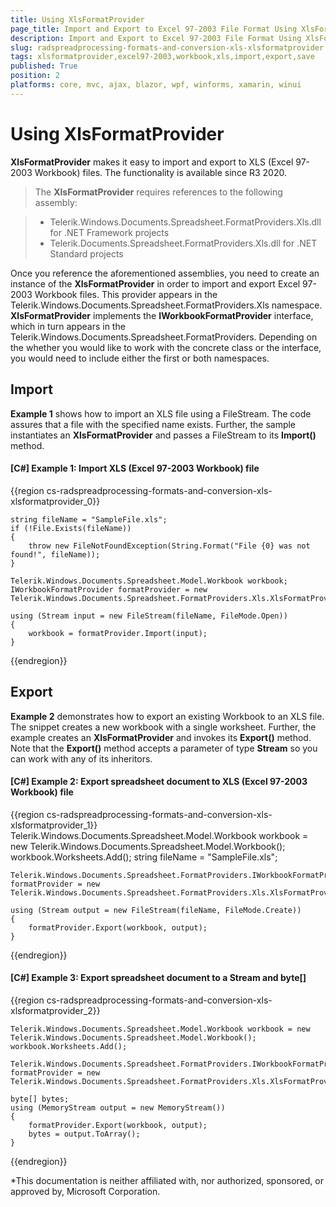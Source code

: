```yaml
---
title: Using XlsFormatProvider
page_title: Import and Export to Excel 97-2003 File Format Using XlsFormatProvider
description: Import and Export to Excel 97-2003 File Format Using XlsFormatProvider
slug: radspreadprocessing-formats-and-conversion-xls-xlsformatprovider
tags: xlsformatprovider,excel97-2003,workbook,xls,import,export,save
published: True
position: 2
platforms: core, mvc, ajax, blazor, wpf, winforms, xamarin, winui
---
```


# Using XlsFormatProvider

__XlsFormatProvider__ makes it easy to import and export to XLS (Excel 97-2003 Workbook) files. The functionality is available since R3 2020.

>The __XlsFormatProvider__ requires references to the following assembly:
        
>* Telerik.Windows.Documents.Spreadsheet.FormatProviders.Xls.dll for .NET Framework projects
>* Telerik.Documents.Spreadsheet.FormatProviders.Xls.dll for .NET Standard projects

Once you reference the aforementioned assemblies, you need to create an instance of the __XlsFormatProvider__ in order to import and export Excel 97-2003 Workbook files. This provider appears in the Telerik.Windows.Documents.Spreadsheet.FormatProviders.Xls namespace. __XlsFormatProvider__ implements the __IWorkbookFormatProvider__ interface, which in turn appears in the Telerik.Windows.Documents.Spreadsheet.FormatProviders. Depending on the whether you would like to work with the concrete class or the interface, you would need to include either the first or both namespaces.
      

## Import

__Example 1__ shows how to import an XLS file using a FileStream. The code assures that a file with the specified name exists. Further, the sample instantiates an __XlsFormatProvider__ and passes a FileStream to its __Import()__ method.
        

#### __[C#] Example 1: Import XLS (Excel 97-2003 Workbook) file__

{{region cs-radspreadprocessing-formats-and-conversion-xls-xlsformatprovider_0}}

    string fileName = "SampleFile.xls";
    if (!File.Exists(fileName))
    {
        throw new FileNotFoundException(String.Format("File {0} was not found!", fileName));
    }
    
    Telerik.Windows.Documents.Spreadsheet.Model.Workbook workbook;
    IWorkbookFormatProvider formatProvider = new Telerik.Windows.Documents.Spreadsheet.FormatProviders.Xls.XlsFormatProvider();
    
    using (Stream input = new FileStream(fileName, FileMode.Open))
    {
        workbook = formatProvider.Import(input);
    }
{{endregion}}



## Export

__Example 2__ demonstrates how to export an existing Workbook to an XLS file. The snippet creates a new workbook with a single worksheet. Further, the example creates an __XlsFormatProvider__ and invokes its __Export()__ method. Note that the __Export()__ method accepts a parameter of type __Stream__ so you can work with any of its inheritors.
        

#### __[C#] Example 2: Export spreadsheet document to XLS (Excel 97-2003 Workbook) file__

{{region cs-radspreadprocessing-formats-and-conversion-xls-xlsformatprovider_1}}
    Telerik.Windows.Documents.Spreadsheet.Model.Workbook workbook = new Telerik.Windows.Documents.Spreadsheet.Model.Workbook();
    workbook.Worksheets.Add();
    string fileName = "SampleFile.xls";
    
    Telerik.Windows.Documents.Spreadsheet.FormatProviders.IWorkbookFormatProvider formatProvider = new Telerik.Windows.Documents.Spreadsheet.FormatProviders.Xls.XlsFormatProvider();
    
    using (Stream output = new FileStream(fileName, FileMode.Create))
    {
        formatProvider.Export(workbook, output);
    }
{{endregion}}


#### __[C#] Example 3: Export spreadsheet document to a Stream and byte[]__

{{region cs-radspreadprocessing-formats-and-conversion-xls-xlsformatprovider_2}}

    Telerik.Windows.Documents.Spreadsheet.Model.Workbook workbook = new Telerik.Windows.Documents.Spreadsheet.Model.Workbook();
    workbook.Worksheets.Add();
    
    Telerik.Windows.Documents.Spreadsheet.FormatProviders.IWorkbookFormatProvider formatProvider = new Telerik.Windows.Documents.Spreadsheet.FormatProviders.Xls.XlsFormatProvider();
    
    byte[] bytes;
    using (MemoryStream output = new MemoryStream())
    {
        formatProvider.Export(workbook, output);
        bytes = output.ToArray();
    }
{{endregion}}


*This documentation is neither affiliated with, nor authorized, sponsored, or approved by, Microsoft Corporation.

